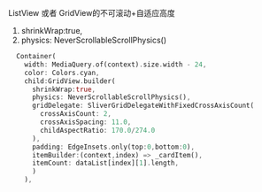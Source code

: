 ListView 或者 GridView的不可滚动+自适应高度 
 1. shrinkWrap:true,
 2. physics: NeverScrollableScrollPhysics()

```dart
  Container(
    width: MediaQuery.of(context).size.width - 24,
    color: Colors.cyan,
    child:GridView.builder(
      shrinkWrap:true,
      physics: NeverScrollableScrollPhysics(),
      gridDelegate: SliverGridDelegateWithFixedCrossAxisCount(
        crossAxisCount: 2,
        crossAxisSpacing: 11.0,
        childAspectRatio: 170.0/274.0
      ),  
      padding: EdgeInsets.only(top:0,bottom:0),
      itemBuilder:(context,index) => _cardItem(),
      itemCount: dataList[index][1].length,
      ) 
    ),
```
